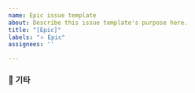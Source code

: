```yaml
---
name: Epic issue template
about: Describe this issue template's purpose here.
title: "[Epic]"
labels: "⭐️ Epic"
assignees: ''

---
```


<!-- 제목 양식: [Epic] 대단위 기능간단설명->

### ✨ Feature List
<!-- 해당 대단위 기능의 하위 Feature들을 태그해주세요 -->


### 🎸 기타

<!-- 기타 요청사항 및 확인사항이 있다면 적어주세요-->
